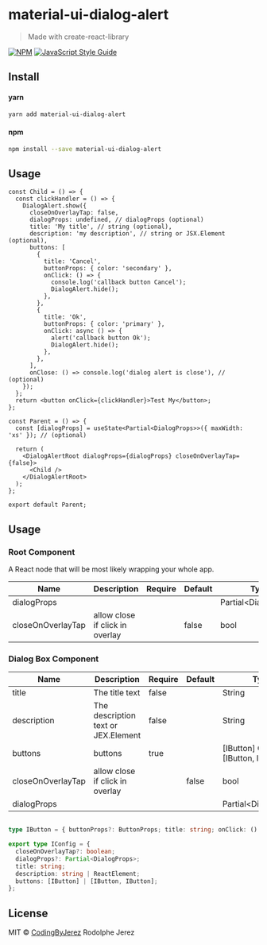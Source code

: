 # material-ui-dialog-alert

> Made with create-react-library

[![NPM](https://img.shields.io/npm/v/material-ui-dialog-alert.svg)](https://www.npmjs.com/package/material-ui-dialog-alert) [![JavaScript Style Guide](https://img.shields.io/badge/code_style-standard-brightgreen.svg)](https://standardjs.com)

## Install

#### yarn
```bash
yarn add material-ui-dialog-alert
```

#### npm
```bash
npm install --save material-ui-dialog-alert
```

## Usage

```tsx
const Child = () => {
  const clickHandler = () => {
    DialogAlert.show({
      closeOnOverlayTap: false,
      dialogProps: undefined, // dialogProps (optional)
      title: 'My title', // string (optional),
      description: 'my description', // string or JSX.Element (optional),
      buttons: [
        {
          title: 'Cancel',
          buttonProps: { color: 'secondary' },
          onClick: () => {
            console.log('callback button Cancel');
            DialogAlert.hide();
          },
        },
        {
          title: 'Ok',
          buttonProps: { color: 'primary' },
          onClick: async () => {
            alert('callback button Ok');
            DialogAlert.hide();
          },
        },
      ],
      onClose: () => console.log('dialog alert is close'), // (optional)
    });
  };
  return <button onClick={clickHandler}>Test My</button>;
};

const Parent = () => {
  const [dialogProps] = useState<Partial<DialogProps>>({ maxWidth: 'xs' }); // (optional)

  return (
    <DialogAlertRoot dialogProps={dialogProps} closeOnOverlayTap={false}>
      <Child />
    </DialogAlertRoot>
  );
};

export default Parent;
```
## Usage

### Root Component
A React node that will be most likely wrapping your whole app.

| Name                | Description                                         | Require  | Default  | Type                              |
| ------------------- | --------------------------------------------------- | -------- | -------- | --------------------------------- |
|dialogProps|  |  |  | Partial\<DialogProps> |
|closeOnOverlayTap|allow close if click in overlay| |  false | bool |


### Dialog Box Component
| Name                | Description                                         | Require  | Default  | Type                              |
| ------------------- | --------------------------------------------------- | -------- | -------- | --------------------------------- |
| title               | The title text                                      |   false  |          | String                            |
| description         | The description text  or   JEX.Element              |   false  |          | String                            |
| buttons             | buttons                                             |   true   |          | [IButton] OR [IButton, IButton]    |
|closeOnOverlayTap|allow close if click in overlay| |  false | bool |
| dialogProps             |                                              |      |          | Partial\<DialogProps>    |


```ts

type IButton = { buttonProps?: ButtonProps; title: string; onClick: () => void };

export type IConfig = {
  closeOnOverlayTap?: boolean;
  dialogProps?: Partial<DialogProps>;
  title: string;
  description: string | ReactElement;
  buttons: [IButton] | [IButton, IButton];
};
```


## License

MIT © [CodingByJerez](https://github.com/CodingByJerez) Rodolphe Jerez
